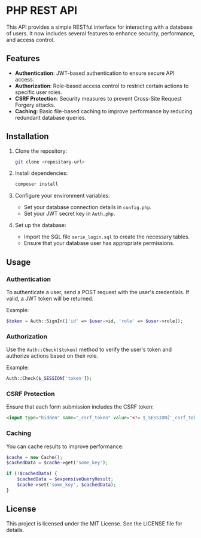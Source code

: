 
# PHP REST API

This API provides a simple RESTful interface for interacting with a database of users. It now includes several features to enhance security, performance, and access control.

## Features

- **Authentication**: JWT-based authentication to ensure secure API access.
- **Authorization**: Role-based access control to restrict certain actions to specific user roles.
- **CSRF Protection**: Security measures to prevent Cross-Site Request Forgery attacks.
- **Caching**: Basic file-based caching to improve performance by reducing redundant database queries.

## Installation

1. Clone the repository:
   ```bash
   git clone <repository-url>
   ```

2. Install dependencies:
   ```bash
   composer install
   ```

3. Configure your environment variables:
   - Set your database connection details in `config.php`.
   - Set your JWT secret key in `Auth.php`.

4. Set up the database:
   - Import the SQL file `serie_login.sql` to create the necessary tables.
   - Ensure that your database user has appropriate permissions.

## Usage

### Authentication

To authenticate a user, send a POST request with the user's credentials. If valid, a JWT token will be returned.

Example:
```php
$token = Auth::SignIn(['id' => $user->id, 'role' => $user->role]);
```

### Authorization

Use the `Auth::Check($token)` method to verify the user's token and authorize actions based on their role.

Example:
```php
Auth::Check($_SESSION['token']);
```

### CSRF Protection

Ensure that each form submission includes the CSRF token:
```html
<input type="hidden" name="_csrf_token" value="<?= $_SESSION['_csrf_token']; ?>">
```

### Caching

You can cache results to improve performance:
```php
$cache = new Cache();
$cachedData = $cache->get('some_key');

if (!$cachedData) {
    $cachedData = $expensiveQueryResult;
    $cache->set('some_key', $cachedData);
}
```

## License

This project is licensed under the MIT License. See the LICENSE file for details.
